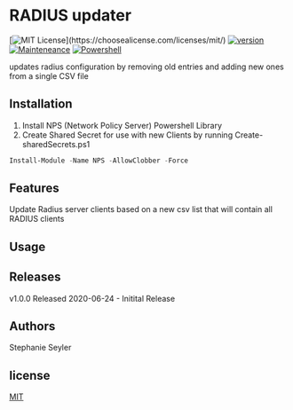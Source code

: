 # RADIUS updater
[![MIT License](https://img.shields.io/apm/l/atomic-design-ui.svg?)](https://choosealicense.com/licenses/mit/)
[![version](https://img.shields.io/badge/Production%20Version-1.0.0-brightgreen)]()
[![Mainteneance](https://img.shields.io/maintenance/yes/2020?style=plastic)]()
[![Powershell](https://img.shields.io/badge/Powershell-v%205.1-orange)](https://www.microsoft.com/en-us/download/details.aspx?id=54616)

updates radius configuration by removing old entries and adding new ones from a single CSV file

## Installation

1. Install NPS (Network Policy Server) Powershell Library
2. Create Shared Secret for use with new Clients by running Create-sharedSecrets.ps1 

```Powershell
Install-Module -Name NPS -AllowClobber -Force
```

## Features
Update Radius server clients based on a new csv list that will contain all RADIUS clients

## Usage

## Releases
v1.0.0 Released 2020-06-24 - Initital Release 

## Authors
Stephanie Seyler

## license 
[MIT](https://choosealicense.com/licenses/mit/)